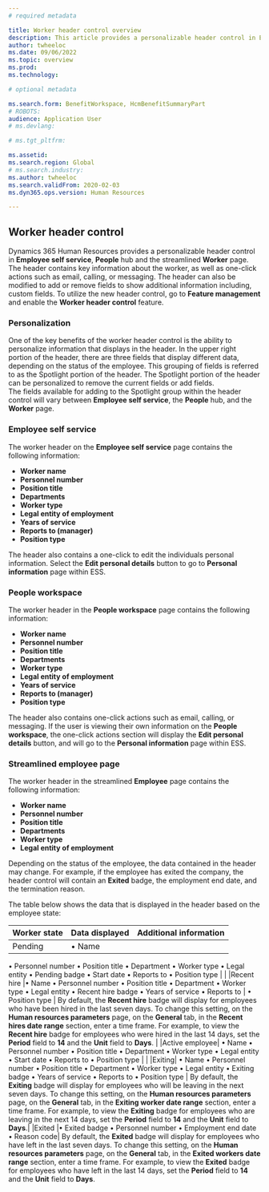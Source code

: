 ```yaml
---
# required metadata

title: Worker header control overview
description: This article provides a personalizable header control in Employee self service, People hub and worker page in Dynamics 365 Human Resources. 
author: twheeloc  
ms.date: 09/06/2022
ms.topic: overview
ms.prod: 
ms.technology: 

# optional metadata

ms.search.form: BenefitWorkspace, HcmBenefitSummaryPart
# ROBOTS: 
audience: Application User
# ms.devlang: 

# ms.tgt_pltfrm: 

ms.assetid: 
ms.search.region: Global
# ms.search.industry: 
ms.author: twheeloc
ms.search.validFrom: 2020-02-03
ms.dyn365.ops.version: Human Resources

---
```


## Worker header control
Dynamics 365 Human Resources provides a personalizable header control in **Employee self service**, **People** hub and the streamlined **Worker** page. The header 
contains key information about the worker, as well as one-click actions such as email, calling, or messaging. The header can also be modified to add or remove fields 
to show additional information including, custom fields. To utilize the new header control, go to **Feature management** and enable the **Worker header control** 
feature.

### Personalization
One of the key benefits of the worker header control is the ability to personalize information that displays in the header.
In the upper right portion of the header, there are three fields that display different data, depending on the status of the employee. This grouping of fields is 
referred to as the Spotlight portion of the header. The Spotlight portion of the header can be personalized to remove the current fields or add fields.    
The fields available for adding to the Spotlight group within the header control will vary between **Employee self service**, the **People** hub, and the **Worker** page.  

### Employee self service
The worker header on the **Employee self service** page contains the following information:  
 - **Worker name** 
 - **Personnel number** 
 - **Position title** 
 - **Departments** 
 - **Worker type** 
 - **Legal entity of employment** 
 - **Years of service** 
 - **Reports to (manager)** 
 - **Position type**  
  
 The header also contains a one-click to edit the individuals personal information. Select the **Edit personal details** button to go to **Personal information** 
 page within ESS.

### People workspace
The worker header in the **People workspace** page contains the following information: 
 - **Worker name** 
 - **Personnel number** 
 - **Position title** 
 - **Departments** 
 - **Worker type** 
 - **Legal entity of employment** 
 - **Years of service** 
 - **Reports to (manager)** 
 - **Position type**   
 
 The header also contains one-click actions such as email, calling, or messaging. If the user is viewing their own information on the **People workspace**, the 
 one-click actions section will display the **Edit personal details** button, and will go to the **Personal information** page within ESS.

### Streamlined employee page

The worker header in the streamlined **Employee** page contains the following information: 
 - **Worker name** 
 - **Personnel number** 
 - **Position title** 
 - **Departments** 
 - **Worker type** 
 - **Legal entity of employment** 
  
  Depending on the status of the employee, the data contained in the header may change. For example, if the employee has exited the company, the header control will 
  contain an **Exited** badge, the employment end date, and the termination reason. 
  
  The table below shows the data that is displayed in the header based on the employee state:

   | Worker state | Data displayed | Additional information |
   | --- | --- | --- |
   | Pending |	•	Name
•	Personnel number
•	Position title
•	Department 
•	Worker type
•	Legal entity
•	Pending badge
•	Start date
•	Reports to
•	Position type	|    |
|Recent hire |•	Name
•	Personnel number
•	Position title
•	Department 
•	Worker type
•	Legal entity
•	Recent hire badge
•	Years of service
•	Reports to | 
• Position type |	By default, the **Recent hire** badge will display for employees who have been hired in the last seven days. To change this setting, on the **Human 
resources parameters** page, on the **General** tab, in the **Recent hires date range** section, enter a time frame. For example, to view the **Recent hire** badge for 
employees who were hired in the last 14 days, set the **Period** field to **14** and the **Unit** field to **Days**. |
|Active employee|	•	Name
•	Personnel number
•	Position title
•	Department 
•	Worker type
•	Legal entity
•	Start date
•	Reports to
•	Position type	|   |
|Exiting| 	•	Name
•	Personnel number
•	Position title
•	Department 
•	Worker type
•	Legal entity
•	Exiting badge
•	Years of service
•	Reports to
•	Position type	| By default, the **Exiting** badge will display for employees who will be leaving in the next seven days. To change this setting, on the **Human 
resources parameters** page, on the **General** tab, in the **Exiting worker date range** section, enter a time frame. For example, to view the **Exiting** badge for 
employees who are leaving in the next 14 days, set the **Period** field to **14** and the **Unit** field to **Days**.|
|Exited	|•	Exited badge
•	Personnel number
•	Employment end date
•	Reason code|	By default, the **Exited** badge will display for employees who have left in the last seven days. To change this setting, on the **Human resources 
parameters** page, on the **General** tab, in the **Exited workers date range** section, enter a time frame. For example, to view the **Exited** badge for employees 
who have left in the last 14 days, set the **Period** field to **14** and the **Unit** field to **Days**.

